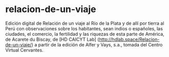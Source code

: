 # relacion-de-un-viaje

Edición digital de Relación de un viaje al Río de la Plata y de allí por tierra al Perú con observaciones sobre los habitantes, sean indios o españoles, las ciudades, el comercio, la fertilidad y las riquezas de esta parte de América, de Acarete du Biscay, de [HD CAICYT Lab] (http://hdlab.space/Relacion-de-un-viaje/) a partir de la edición de Alfer y Vays, s.a., tomada del Centro Virtual Cervantes.
